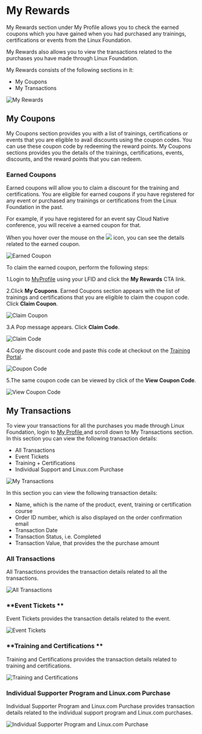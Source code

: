 # My Rewards

My Rewards section under My Profile allows you to check the earned coupons which you have gained when you had purchased any trainings, certifications or events from the Linux Foundation. 

My Rewards also allows you to view the transactions related to the purchases you have made through Linux Foundation.

My Rewards consists of the following sections in it:

* My Coupons
* My Transactions 

![My Rewards  ](<../.gitbook/assets/r1 (1).png>)

## My Coupons 

My Coupons section provides you with a list of trainings, certifications or events that you are eligible to avail discounts using the coupon codes. You can use these coupon code by redeeming the reward points.  My Coupons sections provides you the details of the trainings, certifications, events, discounts, and the reward points that you can redeem. 

### Earned Coupons

Earned coupons will allow you to claim a discount for the training and certifications. You are eligible for earned coupons if you have registered for any event or purchased any trainings or certifications from the Linux Foundation in the past. 

For example, if you have registered for an event say Cloud Native conference, you will receive a earned coupon for that. 

When you hover over the mouse on the ![](../.gitbook/assets/EI.png)  icon, you can see the details related to the earned coupon.

![Earned Coupon](<../.gitbook/assets/r1 (1) (1).png>)

To claim the earned coupon, perform the following steps:

1.Login to [MyProfile](http://myprofile.linuxfoundation.org) using your LFID and click the **My Rewards** CTA link. 

2.Click **My Coupons**. Earned Coupons section appears with the list of trainings and certifications that you are eligible to claim the coupon code. Click **Claim Coupon**.

![Claim Coupon](<../.gitbook/assets/R1 - Copy.png>)

3.A Pop message appears. Click **Claim Code**. 

![Claim Code](../.gitbook/assets/CC.png)

4.Copy the discount code and paste this code at checkout on the [Training Portal](https://trainingportal.linuxfoundation.org).

![Coupon Code](../.gitbook/assets/CC2.png)

5.The same coupon code can be viewed by click of the **View Coupon Code**. 

![View Coupon Code](<../.gitbook/assets/CC3 (1).png>)

## My Transactions

To view your transactions for all the purchases you made through Linux Foundation, login to [My Profile ](https://myprofile.lfx.linuxfoundation.org)and scroll down to My Transactions section. In this section you can view the following transaction details: 

* All Transactions 
* Event Tickets 
* Training + Certifications 
* Individual Support and Linux.com Purchase 

![My Transactions](<../.gitbook/assets/My Transactions (1).png>)

In this section you can view the following transaction details:  

* Name, which is the name of the product, event, training or certification course
* Order ID number, which is also displayed on the order confirmation email 
* Transaction Date
* Transaction Status, i.e. Completed 
* Transaction Value, that provides the the purchase amount

### All Transactions

All Transactions provides the transaction details related to all the transactions.

![All Transactions ](<../.gitbook/assets/All Transactions.png>)

### **Event Tickets **

Event Tickets provides the transaction details related to the event. 

![Event Tickets ](<../.gitbook/assets/Transactions - Event Tickets.png>)

### **Training and Certifications **

Training and Certifications provides the transaction details related to training and certifications.  

![Training and Certifications ](<../.gitbook/assets/Transactions - Training + Certification.png>)

### **Individual Supporter Program and Linux.com Purchase**

Individual Supporter Program and Linux.com Purchase provides transaction  details related to the individual support program and Linux.com purchases.

![Individual Supporter Program and Linux.com Purchase](<../.gitbook/assets/Transactions Individual Supporter.png>)



 
